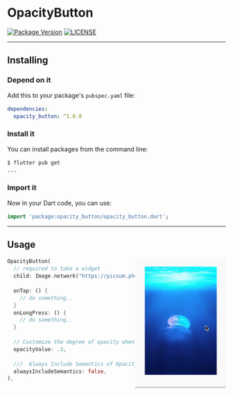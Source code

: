 # OpacityButton 

[![Package Version](https://img.shields.io/pub/v/opacity_button?color=red)](https://github.com/lomsa-dev/http-mock-adapter "Published package version")
[![LICENSE](https://img.shields.io/badge/License-MIT-red.svg)](https://github.com/lomsa-dev/http-mock-adapter#License "Project's LICENSE section")

---
## Installing

### Depend on it

Add this to your package's `pubspec.yaml` file:

```yaml
dependencies:
  opacity_button: ^1.0.0
```

### Install it

You can install packages from the command line:

```sh
$ flutter pub get
...
```
### Import it

Now in your Dart code, you can use:

```dart
import 'package:opacity_button/opacity_button.dart';
```
---
## Usage 
<img src="https://raw.githubusercontent.com/theiskaa/opacity_button/develop/example/overview/overview.gif?token=AOCUPZNTFPBEWDEE4OQAW23AN3GAE" align = "right" height = "300px">

```dart
OpacityButton(
  // required to take a widget 
  child: Image.network("https://picsum.photos/200/300"),

  onTap: () {
    // do something..
  }
  onLongPress: () {
    // do something..
  }

  // Customize the degree of opacity when the button is pressed
  opacityValue: .3,

  ///  Always Include Semantics of Opacity.
  alwaysIncludeSemantics: false,
),
```

